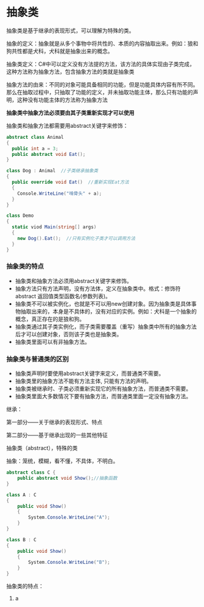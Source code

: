 # 抽象类

抽象类是基于继承的表现形式，可以理解为特殊的类。

抽象的定义：抽象就是从多个事物中将共性的、本质的内容抽取出来。例如：狼和狗共性都是犬科，犬科就是抽象出来的概念。

抽象类定义：C#中可以定义没有方法提的方法，该方法的具体实现由子类完成，这种方法称为抽象方法，包含抽象方法的类就是抽象类

抽象方法的由来：不同的对象可能具备相同的功能，但是功能具体内容有所不同。那么在抽取过程中，只抽取了功能的定义，并未抽取功能主体，那么只有功能的声明，这种没有功能主体的方法称为抽象方法

**抽象类中抽象方法必须要由其子类重新实现才可以使用**


抽象类和抽象方法都需要用abstract关键字来修饰：

```C#
abstract class Animal
{
  public int a = 3;
  public abstract void Eat();
}

class Dog : Animal  //子类继承抽象类
{
  public override void Eat()  //重新实现Eat方法
  {
    Console.WriteLine("啃骨头" + a);
  }
}

class Demo
{
  static viod Main(string[] args)
  {
    new Dog().Eat();  //只有实例化子类才可以调用方法
  }
}
```

### 抽象类的特点

* 抽象类和抽象方法必须用abstract关键字来修饰。
* 抽象方法只有方法声明，没有方法体，定义在抽象类中。格式：修饰符abstract 返回值类型函数名(参数列表)。
* 抽象类不可以被实例化，也就是不可以用new创建对象。因为抽象类是具体事物抽取出来的，本身是不具体的，没有对应的实例。例如：犬科是一个抽象的概念，真正存在的是狼和狗。
* 抽象类通过其子类实例化，而子类需要覆盖（重写）抽象类中所有的抽象方法后才可以创建对象，否则该子类也是抽象类。
* 抽象类里面可以有非抽象方法。



### 抽象类与普通类的区别

* 抽象类声明时要使用abstract关键字来定义，而普通类不需要。
* 抽象类里的抽象方法不能有方法主体, 只能有方法的声明。
* 抽象类被继承时、子类必须重新实现它的所有抽象方法，而普通类不需要。
* 抽象类里面大多数情况下要有抽象方法，而普通类里面一定没有抽象方法。



继承：

第一部分——关于继承的表现形式、特点

第二部分——基于继承出现的一些其他特征

抽象类（abstract），特殊的类

抽象：笼统，模糊，看不懂，不具体，不明白。

```C#
abstract class C { 
	public abstract void Show();//抽象函数
}

class A : C
{
	public void Show()
	{
		System.Console.WriteLine("A");
	}
}

class B : C
{
	public void Show()
	{
		System.Console.WriteLine("B");
	}
}
```

抽象类的特点：

1. a





































